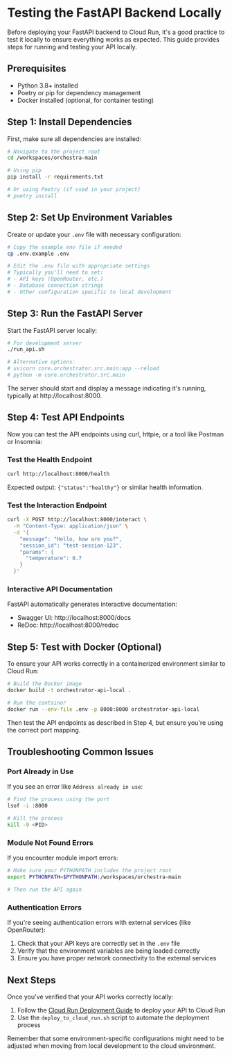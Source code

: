 # Testing the FastAPI Backend Locally

Before deploying your FastAPI backend to Cloud Run, it's a good practice to test it locally to ensure everything works as expected. This guide provides steps for running and testing your API locally.

## Prerequisites

- Python 3.8+ installed
- Poetry or pip for dependency management
- Docker installed (optional, for container testing)

## Step 1: Install Dependencies

First, make sure all dependencies are installed:

```bash
# Navigate to the project root
cd /workspaces/orchestra-main

# Using pip
pip install -r requirements.txt

# Or using Poetry (if used in your project)
# poetry install
```

## Step 2: Set Up Environment Variables

Create or update your `.env` file with necessary configuration:

```bash
# Copy the example env file if needed
cp .env.example .env

# Edit the .env file with appropriate settings
# Typically you'll need to set:
# - API keys (OpenRouter, etc.)
# - Database connection strings
# - Other configuration specific to local development
```

## Step 3: Run the FastAPI Server

Start the FastAPI server locally:

```bash
# For development server
./run_api.sh

# Alternative options:
# uvicorn core.orchestrator.src.main:app --reload
# python -m core.orchestrator.src.main
```

The server should start and display a message indicating it's running, typically at http://localhost:8000.

## Step 4: Test API Endpoints

Now you can test the API endpoints using curl, httpie, or a tool like Postman or Insomnia:

### Test the Health Endpoint

```bash
curl http://localhost:8000/health
```

Expected output: `{"status":"healthy"}` or similar health information.

### Test the Interaction Endpoint

```bash
curl -X POST http://localhost:8000/interact \
  -H "Content-Type: application/json" \
  -d '{
    "message": "Hello, how are you?",
    "session_id": "test-session-123",
    "params": {
      "temperature": 0.7
    }
  }'
```

### Interactive API Documentation

FastAPI automatically generates interactive documentation:

- Swagger UI: http://localhost:8000/docs
- ReDoc: http://localhost:8000/redoc

## Step 5: Test with Docker (Optional)

To ensure your API works correctly in a containerized environment similar to Cloud Run:

```bash
# Build the Docker image
docker build -t orchestrator-api-local .

# Run the container
docker run --env-file .env -p 8000:8000 orchestrator-api-local
```

Then test the API endpoints as described in Step 4, but ensure you're using the correct port mapping.

## Troubleshooting Common Issues

### Port Already in Use

If you see an error like `Address already in use`:

```bash
# Find the process using the port
lsof -i :8000

# Kill the process
kill -9 <PID>
```

### Module Not Found Errors

If you encounter module import errors:

```bash
# Make sure your PYTHONPATH includes the project root
export PYTHONPATH=$PYTHONPATH:/workspaces/orchestra-main

# Then run the API again
```

### Authentication Errors

If you're seeing authentication errors with external services (like OpenRouter):

1. Check that your API keys are correctly set in the `.env` file
2. Verify that the environment variables are being loaded correctly
3. Ensure you have proper network connectivity to the external services

## Next Steps

Once you've verified that your API works correctly locally:

1. Follow the [Cloud Run Deployment Guide](cloud_run_deployment.md) to deploy your API to Cloud Run
2. Use the `deploy_to_cloud_run.sh` script to automate the deployment process

Remember that some environment-specific configurations might need to be adjusted when moving from local development to the cloud environment.
